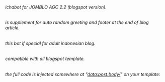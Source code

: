 ###### ichabot for JOMBLO AGC 2.2 (blogspot version).
###### is supplement for auto random greeting and footer at the end of blog article. 
###### this bot if special for adult indonesian blog.
###### compatible with all blogspot template.
###### the full code is injected somewhere at "<data:post.body/>" on your template:

